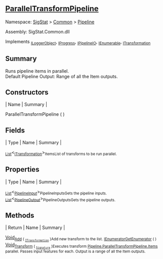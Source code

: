 # <sub>[ParallelTransformPipeline](./ParallelTransformPipeline.md)</sub>

Namespace: [SigStat]() > [Common](./../README.md) > [Pipeline](./README.md)

Assembly: SigStat.Common.dll

Implements <sub>[ILoggerObject](./../ILoggerObject.md)</sub>, <sub>[IProgress](./../Helpers/IProgress.md)</sub>, <sub>[IPipelineIO](./IPipelineIO.md)</sub>, <sub>[IEnumerable](https://docs.microsoft.com/en-us/dotnet/api/System.Collections.IEnumerable)</sub>, <sub>[ITransformation](./../ITransformation.md)</sub>

## Summary
Runs pipeline items in parallel.  <br>Default Pipeline Output: Range of all the Item outputs.

## Constructors

| Name | Summary | 

ParallelTransformPipeline (  )<sub></sub>


## Fields

| Type | Name | Summary | 

<sub>[List](https://docs.microsoft.com/en-us/dotnet/api/System.Collections.Generic.List-1)</sub>\<<sub>[ITransformation](./../ITransformation.md)</sub>><sub>Items</sub><sub>List of transforms to be run parallel.</sub>


## Properties

| Type | Name | Summary | 

<sub>[List](https://docs.microsoft.com/en-us/dotnet/api/System.Collections.Generic.List-1)</sub>\<<sub>[PipelineInput](./PipelineInput.md)</sub>><sub>PipelineInputs</sub><sub>Gets the pipeline inputs.</sub>
<sub>[List](https://docs.microsoft.com/en-us/dotnet/api/System.Collections.Generic.List-1)</sub>\<<sub>[PipelineOutput](./PipelineOutput.md)</sub>><sub>PipelineOutputs</sub><sub>Gets the pipeline outputs.</sub>


## Methods

| Return | Name | Summary | 

[Void](https://docs.microsoft.com/en-us/dotnet/api/System.Void)<sub>[Add](./Methods/ParallelTransformPipeline-100663502.md) ( <sub>[`ITransformation`](./../ITransformation.md)</sub> )</sub><sub>Add new transform to the list.</sub>
<sub>[IEnumerator](https://docs.microsoft.com/en-us/dotnet/api/System.Collections.IEnumerator)</sub><sub>[GetEnumerator](./Methods/ParallelTransformPipeline-100663501.md) (  )</sub><sub></sub>
[Void](https://docs.microsoft.com/en-us/dotnet/api/System.Void)<sub>[Transform](./Methods/ParallelTransformPipeline-100663503.md) ( <sub>[`Signature`](./../Signature.md)</sub> )</sub><sub>Executes transform [Pipeline.ParallelTransformPipeline.Items](https://github.com/hargitomi97/sigstat/blob/master/docs/md/.md) parallel.  Passes input features for each.  Output is a range of all the Item outputs.</sub>


